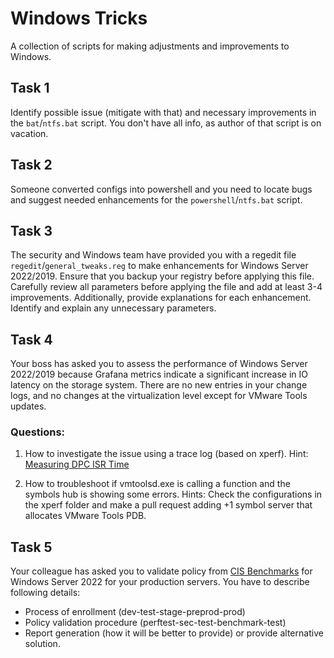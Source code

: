 # Windows Tricks
A collection of scripts for making adjustments and improvements to Windows.

## Task 1
Identify possible issue (mitigate with that) and necessary improvements in the `bat`/`ntfs.bat` script.
You don't have all info, as author of that script is on vacation.

## Task 2
Someone converted configs into powershell and you need to locate bugs 
and suggest needed enhancements for the `powershell`/`ntfs.bat` script.

## Task 3
The security and Windows team have provided you with a regedit file `regedit`/`general_tweaks.reg` to make enhancements for Windows Server 2022/2019.
Ensure that you backup your registry before applying this file.
Carefully review all parameters before applying the file and add at least 3-4 improvements.
Additionally, provide explanations for each enhancement.
Identify and explain any unnecessary parameters.

## Task 4
Your boss has asked you to assess the performance of Windows Server 2022/2019 because Grafana metrics indicate a significant increase in IO latency on the storage system.
There are no new entries in your change logs, and no changes at the virtualization level except for VMware Tools updates.

### Questions:
1. How to investigate the issue using a trace log (based on xperf).
   Hint: [Measuring DPC ISR Time](https://learn.microsoft.com/en-us/windows-hardware/drivers/devtest/example-15--measuring-dpc-isr-time)

2. How to troubleshoot if vmtoolsd.exe is calling a function and the symbols hub is showing some errors.
   Hints: Check the configurations in the xperf folder and make a pull request adding +1 symbol server that allocates VMware Tools PDB.


## Task 5
Your colleague has asked you to validate policy from [CIS Benchmarks](https://downloads.cisecurity.org/#/) for Windows Server 2022 for your production servers.
You have to describe following details:
- Process of enrollment (dev-test-stage-preprod-prod)
- Policy validation procedure (perftest-sec-test-benchmark-test)
- Report generation (how it will be better to provide)
or provide alternative solution.
